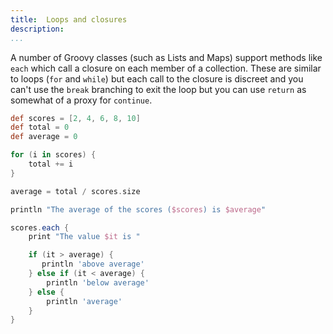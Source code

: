 ```yaml
---
title:	Loops and closures
description:	
...
```

A number of Groovy classes (such as Lists and Maps) support methods like `each` which call a closure on each member of a collection. These are similar to loops (`for` and `while`) but each call to the closure is discreet and you can't use the `break` branching to exit the loop but you can use `return` as somewhat of a proxy for `continue`.

```groovy
def scores = [2, 4, 6, 8, 10]
def total = 0
def average = 0

for (i in scores) {
    total += i
}

average = total / scores.size

println "The average of the scores ($scores) is $average"

scores.each {
    print "The value $it is "

    if (it > average) {
       println 'above average'
    } else if (it < average) {
        println 'below average'
    } else {
        println 'average'
    }
}
```
